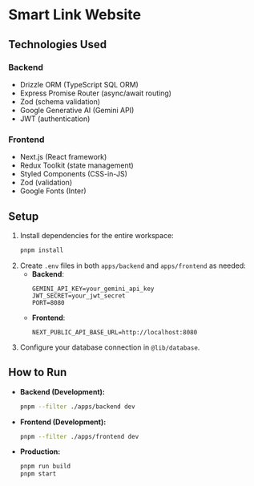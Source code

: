 # Smart Link Website

## Technologies Used

### Backend

- Drizzle ORM (TypeScript SQL ORM)
- Express Promise Router (async/await routing)
- Zod (schema validation)
- Google Generative AI (Gemini API)
- JWT (authentication)

### Frontend

- Next.js (React framework)
- Redux Toolkit (state management)
- Styled Components (CSS-in-JS)
- Zod (validation)
- Google Fonts (Inter)

## Setup

1. Install dependencies for the entire workspace:
   ```bash
   pnpm install
   ```
2. Create `.env` files in both `apps/backend` and `apps/frontend` as needed:
   - **Backend**:
     ```env
     GEMINI_API_KEY=your_gemini_api_key
     JWT_SECRET=your_jwt_secret
     PORT=8080
     ```
   - **Frontend**:
     ```env
     NEXT_PUBLIC_API_BASE_URL=http://localhost:8080
     ```
3. Configure your database connection in `@lib/database`.

## How to Run

- **Backend (Development):**
  ```bash
  pnpm --filter ./apps/backend dev
  ```
- **Frontend (Development):**
  ```bash
  pnpm --filter ./apps/frontend dev
  ```
- **Production:**
  ```bash
  pnpm run build
  pnpm start
  ```
